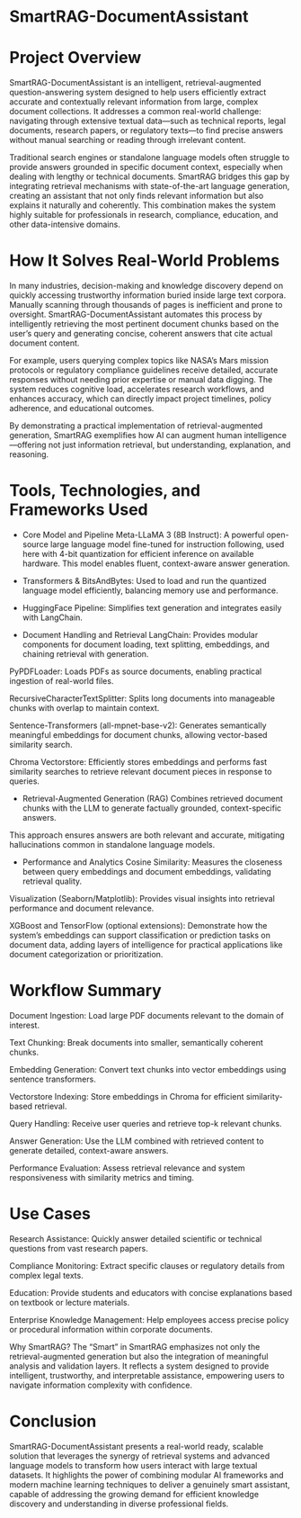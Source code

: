 # SmartRAG-DocumentAssistant

# Project Overview
SmartRAG-DocumentAssistant is an intelligent, retrieval-augmented question-answering system designed to help users efficiently extract accurate and contextually relevant information from large, complex document collections. It addresses a common real-world challenge: navigating through extensive textual data—such as technical reports, legal documents, research papers, or regulatory texts—to find precise answers without manual searching or reading through irrelevant content.

Traditional search engines or standalone language models often struggle to provide answers grounded in specific document context, especially when dealing with lengthy or technical documents. SmartRAG bridges this gap by integrating retrieval mechanisms with state-of-the-art language generation, creating an assistant that not only finds relevant information but also explains it naturally and coherently. This combination makes the system highly suitable for professionals in research, compliance, education, and other data-intensive domains.

# How It Solves Real-World Problems
In many industries, decision-making and knowledge discovery depend on quickly accessing trustworthy information buried inside large text corpora. Manually scanning through thousands of pages is inefficient and prone to oversight. SmartRAG-DocumentAssistant automates this process by intelligently retrieving the most pertinent document chunks based on the user’s query and generating concise, coherent answers that cite actual document content.

For example, users querying complex topics like NASA’s Mars mission protocols or regulatory compliance guidelines receive detailed, accurate responses without needing prior expertise or manual data digging. The system reduces cognitive load, accelerates research workflows, and enhances accuracy, which can directly impact project timelines, policy adherence, and educational outcomes.

By demonstrating a practical implementation of retrieval-augmented generation, SmartRAG exemplifies how AI can augment human intelligence—offering not just information retrieval, but understanding, explanation, and reasoning.

# Tools, Technologies, and Frameworks Used
- Core Model and Pipeline
Meta-LLaMA 3 (8B Instruct): A powerful open-source large language model fine-tuned for instruction following, used here with 4-bit quantization for efficient inference on available hardware. This model enables fluent, context-aware answer generation.

- Transformers & BitsAndBytes: Used to load and run the quantized language model efficiently, balancing memory use and performance.

- HuggingFace Pipeline: Simplifies text generation and integrates easily with LangChain.

- Document Handling and Retrieval
LangChain: Provides modular components for document loading, text splitting, embeddings, and chaining retrieval with generation.

PyPDFLoader: Loads PDFs as source documents, enabling practical ingestion of real-world files.

RecursiveCharacterTextSplitter: Splits long documents into manageable chunks with overlap to maintain context.

Sentence-Transformers (all-mpnet-base-v2): Generates semantically meaningful embeddings for document chunks, allowing vector-based similarity search.

Chroma Vectorstore: Efficiently stores embeddings and performs fast similarity searches to retrieve relevant document pieces in response to queries.

- Retrieval-Augmented Generation (RAG)
Combines retrieved document chunks with the LLM to generate factually grounded, context-specific answers.

This approach ensures answers are both relevant and accurate, mitigating hallucinations common in standalone language models.

- Performance and Analytics
Cosine Similarity: Measures the closeness between query embeddings and document embeddings, validating retrieval quality.

Visualization (Seaborn/Matplotlib): Provides visual insights into retrieval performance and document relevance.

XGBoost and TensorFlow (optional extensions): Demonstrate how the system’s embeddings can support classification or prediction tasks on document data, adding layers of intelligence for practical applications like document categorization or prioritization.

# Workflow Summary
Document Ingestion: Load large PDF documents relevant to the domain of interest.

Text Chunking: Break documents into smaller, semantically coherent chunks.

Embedding Generation: Convert text chunks into vector embeddings using sentence transformers.

Vectorstore Indexing: Store embeddings in Chroma for efficient similarity-based retrieval.

Query Handling: Receive user queries and retrieve top-k relevant chunks.

Answer Generation: Use the LLM combined with retrieved content to generate detailed, context-aware answers.

Performance Evaluation: Assess retrieval relevance and system responsiveness with similarity metrics and timing.

# Use Cases
Research Assistance: Quickly answer detailed scientific or technical questions from vast research papers.

Compliance Monitoring: Extract specific clauses or regulatory details from complex legal texts.

Education: Provide students and educators with concise explanations based on textbook or lecture materials.

Enterprise Knowledge Management: Help employees access precise policy or procedural information within corporate documents.

Why SmartRAG?
The “Smart” in SmartRAG emphasizes not only the retrieval-augmented generation but also the integration of meaningful analysis and validation layers. It reflects a system designed to provide intelligent, trustworthy, and interpretable assistance, empowering users to navigate information complexity with confidence.

# Conclusion
SmartRAG-DocumentAssistant presents a real-world ready, scalable solution that leverages the synergy of retrieval systems and advanced language models to transform how users interact with large textual datasets. It highlights the power of combining modular AI frameworks and modern machine learning techniques to deliver a genuinely smart assistant, capable of addressing the growing demand for efficient knowledge discovery and understanding in diverse professional fields.
